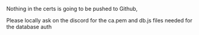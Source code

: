 Nothing in the certs is going to be pushed to Github,

Please locally ask on the discord for the ca.pem and db.js files needed for the database auth